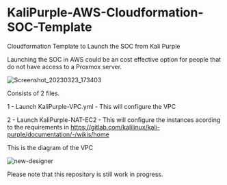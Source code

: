 # KaliPurple-AWS-Cloudformation-SOC-Template
Cloudformation Template to Launch the SOC from Kali Purple

Launching the SOC in AWS could be an cost effective option for people that do not have access to a Proxmox server. 

![Screenshot_20230323_173403](https://user-images.githubusercontent.com/47893772/227368991-d61666b2-c12d-4051-91ce-629e8815347d.png)


Consists of 2 files. 

  1 - Launch KaliPurple-VPC.yml - This will configure the VPC
  
  2 - Launch KaliPurple-NAT-EC2 - This will configure the instances acording to the requirements in https://gitlab.com/kalilinux/kali-purple/documentation/-/wikis/home
  
  This is the diagram of the VPC
  
  
  
  
  ![new-designer](https://user-images.githubusercontent.com/47893772/227371698-4484616c-314f-46de-bb46-8b76dc111772.png)

  
  
  
  
  
  
  Please note that this repository is still work in progress. 
  
  
